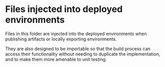 Files injected into deployed environments
=========================================

Files in this folder are injected into the deployed
environments when publishing artifacts or locally
exporting environments.

They are also designed to be importable so that
the build process can access their functionality
without needing to duplicate the implementation,
and to make them more amenable to unit testing.
